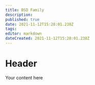 ```yaml
---
title: BSD Family
description: 
published: true
date: 2021-11-12T15:28:01.238Z
tags: 
editor: markdown
dateCreated: 2021-11-12T15:28:01.238Z
---
```


# Header
Your content here